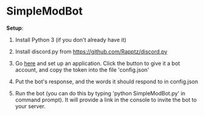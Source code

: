 # SimpleModBot

**Setup**:
1. Install Python 3 (if you don't already have it)

2. Install discord.py from https://github.com/Rapptz/discord.py

3. Go [here](https://discordapp.com/developers/applications/me) and set up an application. Click the button to give it a bot account, and copy the token into the file 'config.json'

4. Put the bot's response, and the words it should respond to in config.json

5. Run the bot (you can do this by typing 'python SimpleModBot.py' in command prompt). It will provide a link in the console to invite the bot to your server.
